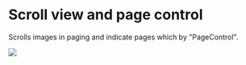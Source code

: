 Scroll view and page control
============================
Scrolls images in paging and indicate pages which by "PageControl".

![](https://docs.google.com/uc?authuser=0&id=0B-krfmFjYr8KNEQwMlppRzBISmc&export=download)

